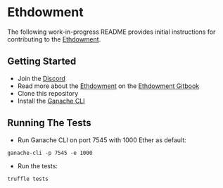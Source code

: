 # Ethdowment

The following work-in-progress README provides initial instructions for contributing to the [Ethdowment](https://ethdowment.org/).

## Getting Started

- Join the [Discord](https://discord.gg/c3D3Nk6PJr)
- Read more about the [Ethdowment](https://ethdowment.org/) on the [Ethdowment Gitbook](https://ethdowment.gitbook.io/ethdowment/)
- Clone this repository
- Install the [Ganache CLI](https://github.com/trufflesuite/ganache-cli)

## Running The Tests

- Run Ganache CLI on port 7545 with 1000 Ether as default:

`ganache-cli -p 7545 -e 1000`

- Run the tests:

`truffle tests`
